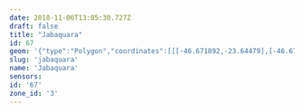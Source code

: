 ```yaml
---
date: 2018-11-06T13:05:30.727Z
draft: false
title: "Jabaquara"
id: 67
geom: '{"type":"Polygon","coordinates":[[[-46.671892,-23.64479],[-46.671884,-23.644922],[-46.670648,-23.647168],[-46.670409,-23.64798],[-46.670164,-23.648453],[-46.669969,-23.649139],[-46.670011,-23.649373],[-46.669673,-23.650445],[-46.669557,-23.650544],[-46.669487,-23.650527],[-46.669391,-23.650683],[-46.669241,-23.651751],[-46.66893,-23.652694],[-46.668761,-23.653023],[-46.668228,-23.653666],[-46.667196,-23.65443],[-46.666332,-23.655501],[-46.663453,-23.65851],[-46.663139,-23.659186],[-46.663052,-23.659549],[-46.663053,-23.660281],[-46.662836,-23.660969],[-46.661132,-23.663229],[-46.660649,-23.663731],[-46.660194,-23.664093],[-46.659608,-23.664389],[-46.659395,-23.66397],[-46.659309,-23.663065],[-46.658277,-23.663177],[-46.656097,-23.664297],[-46.654671,-23.664945],[-46.653389,-23.666106],[-46.652024,-23.666712],[-46.651698,-23.667096],[-46.651247,-23.667495],[-46.650752,-23.667595],[-46.650194,-23.66754],[-46.649435,-23.667877],[-46.649143,-23.667559],[-46.648929,-23.667464],[-46.648672,-23.667484],[-46.648226,-23.667696],[-46.645698,-23.669257],[-46.645119,-23.670118],[-46.644255,-23.671589],[-46.643394,-23.670953],[-46.642827,-23.671627],[-46.642575,-23.671769],[-46.642339,-23.671776],[-46.641391,-23.671413],[-46.637985,-23.672331],[-46.636599,-23.672885],[-46.635421,-23.673533],[-46.634724,-23.674524],[-46.633731,-23.675161],[-46.633363,-23.674955],[-46.632689,-23.674439],[-46.632584,-23.674248],[-46.632694,-23.673902],[-46.632611,-23.673742],[-46.632194,-23.673599],[-46.631744,-23.673713],[-46.631569,-23.673704],[-46.631113,-23.673207],[-46.630655,-23.672907],[-46.630415,-23.672434],[-46.630547,-23.672334],[-46.631055,-23.671543],[-46.631677,-23.670215],[-46.632175,-23.668444],[-46.632348,-23.667339],[-46.631934,-23.667089],[-46.631688,-23.666833],[-46.631441,-23.666439],[-46.630857,-23.665913],[-46.629739,-23.665454],[-46.629662,-23.665205],[-46.629933,-23.664484],[-46.630344,-23.66403],[-46.631021,-23.662793],[-46.631588,-23.662009],[-46.632257,-23.661228],[-46.632498,-23.661008],[-46.632684,-23.660929],[-46.632827,-23.660077],[-46.633036,-23.659919],[-46.633295,-23.660001],[-46.633837,-23.654857],[-46.633882,-23.653767],[-46.633804,-23.652909],[-46.631389,-23.653553],[-46.63109,-23.653486],[-46.630926,-23.653187],[-46.630811,-23.652699],[-46.630689,-23.65122],[-46.63056,-23.651049],[-46.630467,-23.650425],[-46.6304,-23.649149],[-46.628791,-23.649162],[-46.628475,-23.649396],[-46.62832,-23.649432],[-46.62657,-23.649499],[-46.626606,-23.649617],[-46.626286,-23.649681],[-46.626297,-23.649823],[-46.62574,-23.649957],[-46.625551,-23.649657],[-46.62553,-23.649247],[-46.625097,-23.648555],[-46.624716,-23.648655],[-46.62472,-23.647435],[-46.625015,-23.646784],[-46.626144,-23.645271],[-46.62626,-23.644564],[-46.626785,-23.643294],[-46.626871,-23.642359],[-46.627462,-23.641056],[-46.627467,-23.639171],[-46.627398,-23.638447],[-46.628308,-23.638855],[-46.629203,-23.638669],[-46.629443,-23.638555],[-46.629857,-23.638582],[-46.63022,-23.638792],[-46.629644,-23.629335],[-46.633172,-23.629816],[-46.634296,-23.629891],[-46.63528,-23.629887],[-46.640238,-23.62937],[-46.641545,-23.629438],[-46.642069,-23.62959],[-46.64264,-23.629856],[-46.64311,-23.630177],[-46.643273,-23.630406],[-46.644108,-23.630868],[-46.644778,-23.630968],[-46.645378,-23.630818],[-46.646436,-23.631934],[-46.646645,-23.631838],[-46.646983,-23.630966],[-46.647601,-23.630199],[-46.647566,-23.63046],[-46.649953,-23.631837],[-46.65013,-23.633383],[-46.649369,-23.634451],[-46.649677,-23.634651],[-46.649095,-23.635647],[-46.649899,-23.635799],[-46.65027,-23.635939],[-46.650212,-23.636598],[-46.650101,-23.63671],[-46.651147,-23.638847],[-46.651753,-23.639629],[-46.652449,-23.639699],[-46.653134,-23.639869],[-46.654509,-23.640693],[-46.656244,-23.640765],[-46.656524,-23.640846],[-46.656872,-23.641082],[-46.658548,-23.642759],[-46.658744,-23.642827],[-46.659707,-23.641408],[-46.660023,-23.640826],[-46.660203,-23.639674],[-46.660904,-23.638986],[-46.662384,-23.638168],[-46.664434,-23.640342],[-46.666225,-23.641819],[-46.666252,-23.641949],[-46.667786,-23.642362],[-46.667857,-23.642453],[-46.667716,-23.643007],[-46.669977,-23.643505],[-46.670777,-23.644072],[-46.671052,-23.644602],[-46.671892,-23.64479]]]}'
slug: 'jabaquara'
name: 'Jabaquara'
sensors:
id: '67'
zone_id: '3'
---
```

		